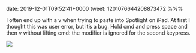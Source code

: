 date: 2019-12-01T09:52:41+0000
tweet: 1201076644208873472
%%%

I often end up with a v when trying to paste into Spotlight on iPad. At first I thought this was user error, but it’s a bug. Hold cmd and press space and then v without lifting cmd: the modifier is ignored for the second keypress.

![](EKsU1svW4AEoYbM.jpg)
